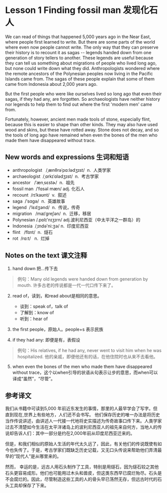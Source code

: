# Lesson 1 Finding fossil man 发现化石人
We can read of things that happened 5,000 years ago in the Near East, where people first learned to write. But there are some parts of the world where even now people cannot write. The only way that they can preserve their history is to recount it as sagas -- legends handed down from one generation of story tellers to another. These legends are useful because they can tell us something about migrations of people who lived long ago, but none could write down what they did. Anthropologists wondered where the remote ancestors of the Polynesian peoples now living in the Pacific Islands came from. The sagas of these people explain that some of them came from Indonesia about 2,000 years ago.

But the first people who were like ourselves lived so long ago that even their sagas, if they had any, are forgotten. So archaeologists have neither history nor legends to help them to find out where the first 'modern men' came from.

Fortunately, however, ancient men made tools of stone, especially flint, because this is easier to shape than other kinds. They may also have used wood and skins, but these have rotted away. Stone does not decay, and so the tools of long ago have remained when even the bones of the men who made them have disappeared without trace.

## New words and expressions 生词和短语

- anthropologist   /ˌænθrəˈpɑ:lədʒɪst/  n.  人类学家
- archaeologist  /ˌɑrkɪˈɑlədʒɪst/  n.  考古学家
- ancestor   /ˈænˌsɛstɚ/  n.  祖先
- fossil man  /ˈfɑsəl mæn/ adj. 化石人
- recount  /rɪˈkaʊnt/  v.  叙述
- saga  /ˈsɑɡə/  n.  英雄故事
- legend  /ˈlɛdʒənd/  n.  传说，传奇
- migration   /maɪˈɡreʃən/  n.  迁移，移居
- Polynesian /.pɒlɪ'nɪʒɪrn/ adj.波利尼西亚（中太平洋之一群岛）的
- Indonesia  /ˌɪndə'ni:ʒə/ n.  印度尼西亚
- flint   /flɪnt/  n.  燧石
- rot  /rɑ:t/   n.  烂掉

## Notes on the text 课文注释

1. hand down 把...传下去

> 例句：Many old legends were handed down from generation by mouth. 许多古老的传说都是一代一代口传下来了。

2. read of，读到，和read about是相同的意思。
	- 谈到：speak of，talk of
	- 了解到：know of
	- 听到：hear of

3. the first people，原始人。people+s 表示民族
4. if they had any: 即便是有，表假设

> 例句：His relatives, if he had any, never went to visit him when he was hospitalized. 他的亲戚，即便他还有的话，在他住院时也从来不去看他。

5. when even the bones of the men who made them have disappeared without trace，这个以when引导的状语从句表示让步的意思，而when可以译成“虽然”，“尽管”。

## 参考译文

我们从书籍中可读到5,000 年前近东发生的事情，那里的人最早学会了写字。但直到现在,世界上有些地方，人们还不会书写。 他们保存历史的唯一办法是将历史当作传说讲述，由讲述人一代接一代地将史实描述为传奇故事口传下来。人类学家过去不清楚如今生活在太平洋诸岛上的波利尼西亚人的祖先来自何方，当地人的传说却告诉人们：其中一部分是约在2,000年前从印度尼西亚迁来的。

但是，和我们相似的原始人生活的年代太久远了，因此，有关他们的传说既使有如今也失传了。于是，考古学家们既缺乏历史记载，又无口头传说来帮助他们弄清最早的“现代人”是从哪里来的。

然而， 幸运的是，远古人用石头制作了工具，特别是用燧石，因为燧石较之其他石头更容易成形。他们也可能用过木头和兽皮，但这类东西早已腐烂殆尽。石头是不会腐烂的。因此，尽管制造这些工具的人的骨头早已荡然无存，但远古时代的石头工具却保存了下来。
